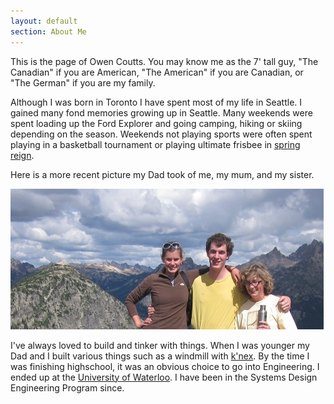 ```yaml
---
layout: default
section: About Me
---
```


This is the page of Owen Coutts. You may know me as the 7' tall guy, "The Canadian" if you are American, "The American" if you are Canadian, or "The German" if you are my family.

Although I was born in Toronto I have spent most of my life in Seattle. I gained many fond memories growing up in Seattle. Many weekends were spent loading up the Ford Explorer and going camping, hiking or skiing depending on the season. Weekends not playing sports were often spent playing in a basketball tournament or playing ultimate frisbee in [spring reign](http://discnw.org).

Here is a more recent picture my Dad took of me, my mum, and my sister.

![Owen with his family in the cascades of Washington](/media/img/mountainfam.jpg "Mountain Fam")

I've always loved to build and tinker with things. When I was younger my Dad and I built various things such as a windmill with [k'nex](http://www.knex.com). By the time I was finishing highschool, it was an obvious choice to go into Engineering. I ended up at the [University of Waterloo](http://uwaterloo.ca). I have been in the Systems Design Engineering Program since.
 
